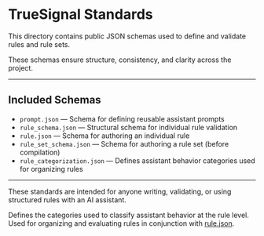 # TrueSignal Standards

This directory contains public JSON schemas used to define and validate rules and rule sets.

These schemas ensure structure, consistency, and clarity across the project.

---

## Included Schemas

- `prompt.json` — Schema for defining reusable assistant prompts
- `rule_schema.json` — Structural schema for individual rule validation
- `rule.json` — Schema for authoring an individual rule
- `rule_set_schema.json` — Schema for authoring a rule set (before compilation)
- `rule_categorization.json` — Defines assistant behavior categories used for organizing rules

---

These standards are intended for anyone writing, validating, or using structured rules with an AI assistant.



Defines the categories used to classify assistant behavior at the rule level.
Used for organizing and evaluating rules in conjunction with [rule.json](./rule.json).
